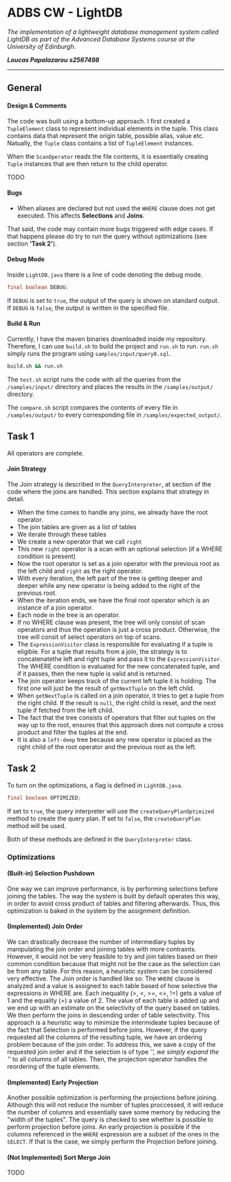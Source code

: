 # ADBS CW - LightDB

*The implementation of a lightweight database management system called LightDB as part of the Advanced Database Systems course at the University of Edinburgh.*

***Loucas Papalazarou***
***s2567498***

---

## General

#### Design & Comments

The code was built using a bottom-up approach. I first created a `TupleElement` class to represent individual elements in the tuple. This class contains data that represent the origin table, possible alias, value etc. Natually, the `Tuple` class contains a list of `TupleElement` instances.

When the `ScanOperator` reads the file contents, it is essentially creating `Tuple` instances that are then return to the child operator.

TODO

#### Bugs

- When aliases are declared but not used the `WHERE` clause does not get executed. This affects **Selections** and **Joins**.

That said, the code may contain more bugs triggered with edge cases. If that happens please do try to run the query without optimizations (see section **'Task 2'**).  
 
#### Debug Mode

Inside `LightDB.java` there is a line of code denoting the debug mode.

```java
final boolean DEBUG;
```

If `DEBUG` is set to `true`, the output of the query is shown on standard output.
If `DEBUG` is `false`, the output is written in the specified file.

#### Build & Run
Currently, I have the maven binaries downloaded inside my repository. Therefore, I can use `build.sh` to build the project and `run.sh` to run. `run.sh` simply runs the program using `samples/input/query0.sql`. 

```bash
build.sh && run.sh
```

The `test.sh` script runs the code with all the queries from the `/samples/input/` directory and places the results in the `/samples/output/` directory.

The `compare.sh` script compares the contents of every file in `/samples/output/` to every corresponding file in `/samples/expected_output/`.

## Task 1

All operators are complete.

#### Join Strategy

The Join strategy is described in the `QueryInterpreter`, at section of the code where the joins are handled. This section explains that strategy in detail.

- When the time comes to handle any joins, we already have the root operator.
- The join tables are given as a list of tables
- We iterate through these tables
- We create a new operator that we call `right`
- This new `right` operator is a scan with an optional selection (if a WHERE condition is present)
- Now the root operator is set as a join operator with the previous root as the left child and `right` as the right operator.
- With every iteration, the left part of the tree is getting deeper and deeper while any new operator is being added to the right of the previous root.
- When the iteration ends, we have the final root operator which is an instance of a join operator.
- Each node in the tree is an operator.
- If no WHERE clause was present, the tree will only consist of scan operators and thus the operation is just a cross product. Otherwise, the tree will consit of select operators on top of scans.
- The `ExpressionVisitor` class is responsible for evaluating if a tuple is eligible. For a tuple that results from a join, the strategy is to concatenatethe left and right tuple and pass it to the `ExpressionVisitor`. The WHERE condition is evaluated for the new concatenated tuple, and if it passes, then the new tuple is valid and is returned.
- The join operator keeps track of the current left tuple it is holding. The first one will just be the result of `getNextTuple` on the left child.
- When `getNextTuple` is called on a join operator, it tries to get a tuple from the right child. If the result is `null`, the right child is reset, and the next tuple if fetched from the left child.
- The fact that the tree consists of operators that filter out tuples on the way up to the root, ensures that this approach does not compute a cross product and filter the tuples at the end.
- It is also a `left-deep` tree because any new operator is placed as the right child of the root operator and the previous root as the left.

## Task 2

To turn on the optimizations, a flag is defined in `LightDB.java`.

```java
final boolean OPTIMIZED;
```

If set to `true`, the query interpreter will use the `createQueryPlanOptimized` method to create the query plan.
If set to `false`, the `createQueryPlan` method will be used.

Both of these methods are defined in the `QueryInterpreter` class.

### Optimizations

#### (Built-in) Selection Pushdown

One way we can improve performance, is by performing selections before joining the tables. The way the system is built by default operates this way, in order to avoid cross product of tables and filtering afterwards. Thus, this optimization is baked in the system by the assignment definition.

#### (Implemented) Join Order

We can drastically decrease the number of intermediary tuples by manipulating the join order and joining tables with more contraints. However, it would not be very feasible to try and join tables based on their common condition because that might not be the case as the selection can be from any table. For this reason, a heuristic system can be considered very effective. The Join order is handled like so: The `WHERE` clause is analyzed and a value is assigned to each table based of how selective the expressions in WHERE are. Each inequality (>, <, >=, <=, !=) gets a value of 1 and the equality (=) a value of 2. The value of each table is added up and we end up with an estimate on the selectivity of the query based on tables. We then perform the joins in descending order of table selectiviity. This approach is a heuristic way to minimize the intermideate tuples because of the fact that Selection is performed before joins. However, if the query requested all the columns of the resulting tuple, we have an ordering problem because of the join order. To address this, we save a copy of the requested join order and if the selection is of type '*', we simply expand the '*' to all columns of all tables. Then, the projection operator handles the reordering of the tuple elements.

#### (Implemented) Early Projection
Another possible optimization is performing the projections before joining. Although this will not reduce the number of tuples proccessed, it will reduce the number of columns and essentially save some memory by reducing the "width of the tuples". The query is checked to see whether is possible to perform projection before joins. An early projection is possible if the columns referenced in the `WHERE` expression are a subset of the ones in the `SELECT`. If that is the case, we simply perform the Projection before joining.

#### (Not Implemented) Sort Merge Join

TODO
